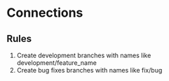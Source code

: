 # Connections

## Rules
1. Create development branches with names like development/feature_name
2. Create bug fixes branches with names like fix/bug
